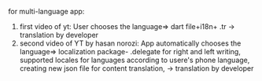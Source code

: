 for multi-language app:
1. first video of yt: User chooses the language=> dart file+i18n+ .tr  -> translation by developer
2. second video of YT by hasan norozi: App automatically chooses the language=> localization package- .delegate for right and left writing, supported locales for languages according to usere's phone language, creating new json file for content translation, -> translation by developer
   
